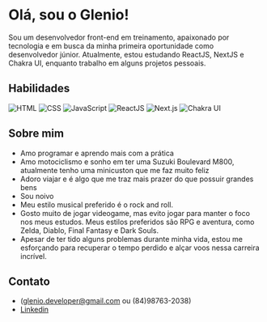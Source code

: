# Olá, sou o Glenio!

Sou um desenvolvedor front-end em treinamento, apaixonado por tecnologia e em busca da minha primeira oportunidade como desenvolvedor júnior. Atualmente, estou estudando ReactJS, NextJS e Chakra UI, enquanto trabalho em alguns projetos pessoais.

## Habilidades
![HTML](https://img.shields.io/badge/HTML5-E34F26?style=for-the-badge&logo=html5&logoColor=white)
![CSS](https://img.shields.io/badge/CSS3-1572B6?style=for-the-badge&logo=css3&logoColor=white)
![JavaScript](https://img.shields.io/badge/JavaScript-F7DF1E?style=for-the-badge&logo=javascript&logoColor=black)
![ReactJS](https://img.shields.io/badge/ReactJS-61DAFB?style=for-the-badge&logo=react&logoColor=white)
![Next.js](https://img.shields.io/badge/Next.js-000000?style=for-the-badge&logo=next.js&logoColor=white)
![Chakra UI](https://img.shields.io/badge/Chakra_UI-319795?style=for-the-badge&logo=chakra-ui&logoColor=white)

## Sobre mim
- Amo programar e aprendo mais com a prática
- Amo motociclismo e sonho em ter uma Suzuki Boulevard M800, atualmente tenho uma minicuston que me faz muito feliz
- Adoro viajar e é algo que me traz mais prazer do que possuir grandes bens
- Sou noivo 
- Meu estilo musical preferido é o rock and roll.
- Gosto muito de jogar videogame, mas evito jogar para manter o foco nos meus estudos. Meus estilos preferidos são RPG e aventura, como Zelda, Diablo, Final Fantasy e Dark Souls.
- Apesar de ter tido alguns problemas durante minha vida, estou me esforçando para recuperar o tempo perdido e alçar voos nessa carreira incrível.

## Contato
- (glenio.developer@gmail.com ou (84)98763-2038)
- [Linkedin](https://www.linkedin.com/in/evilis-glenio/)
